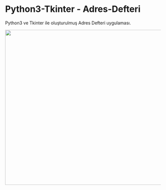 # Python3-Tkinter - Adres-Defteri
Python3 ve Tkinter ile oluşturulmuş Adres Defteri uygulaması.

<img align="left" width="600" height="500" src="https://i.ibb.co/kMCMZY7/a.png">
